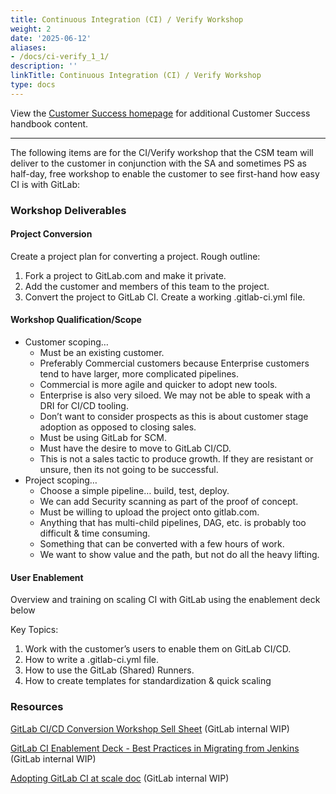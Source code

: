 ```yaml
---
title: Continuous Integration (CI) / Verify Workshop
weight: 2
date: '2025-06-12'
aliases:
- /docs/ci-verify_1_1/
description: ''
linkTitle: Continuous Integration (CI) / Verify Workshop
type: docs
---
```


View the [Customer Success homepage](/handbook/customer-success/) for additional Customer Success handbook content.

---

The following items are for the CI/Verify workshop that the CSM team will deliver to the customer in conjunction with the SA and sometimes PS as half-day, free workshop to enable the customer to see first-hand how easy CI is with GitLab:

### Workshop Deliverables

#### Project Conversion

Create a project plan for converting a project. Rough outline:

1. ​Fork a project to GitLab.com and make it private.
2. ​Add the customer and members of this team to the project.
3. ​Convert the project to GitLab CI. Create a working .gitlab-ci.yml file.

#### Workshop Qualification/Scope

- Customer scoping…
  - Must be an existing customer.
  - Preferably Commercial customers because Enterprise customers tend to have larger, more complicated pipelines.
  - Commercial is more agile and quicker to adopt new tools.
  - Enterprise is also very siloed. We may not be able to speak with a DRI for CI/CD tooling.
  - Don’t want to consider prospects as this is about customer stage adoption as opposed to closing sales.
  - Must be using GitLab for SCM.
  - Must have the desire to move to GitLab CI/CD.
  - This is not a sales tactic to produce growth. If they are resistant or unsure, then its not going to be successful.
- Project scoping…
  - Choose a simple pipeline… build, test, deploy.
  - We can add Security scanning as part of the proof of concept.
  - Must be willing to upload the project onto gitlab.com.
  - Anything that has multi-child pipelines, DAG, etc. is probably too difficult & time consuming.
  - Something that can be converted with a few hours of work.
  - We want to show value and the path, but not do all the heavy lifting.

#### User Enablement

Overview and training on scaling CI with GitLab using the enablement deck below

Key Topics:

1. Work with the customer’s users to enable them on GitLab CI/CD.
2. How to write a .gitlab-ci.yml file.
3. How to use the GitLab (Shared) Runners.
4. How to create templates for standardization & quick scaling

### Resources

[GitLab CI/CD Conversion Workshop Sell Sheet](https://docs.google.com/document/d/1dVaFVvBJtoscC0oIrEM5nmv1-QB0xXTDICmVd55a0xY/edit) (GitLab internal WIP)

[GitLab CI Enablement Deck - Best Practices in Migrating from Jenkins](https://docs.google.com/presentation/d/1eR_874yUHu5Yz8jC-7Gwtiz9j8N4APlgz7NT1_UR0mE/edit#slide=id.g849e6d84e3_0_636) (GitLab internal WIP)

[Adopting GitLab CI at scale doc](https://docs.google.com/document/d/19oKupXi_nnFwD0VOilMhTH2nzUvrBN3P9hI-R5c6P8w/edit#heading=h.b61novry8f4t) (GitLab internal WIP)
